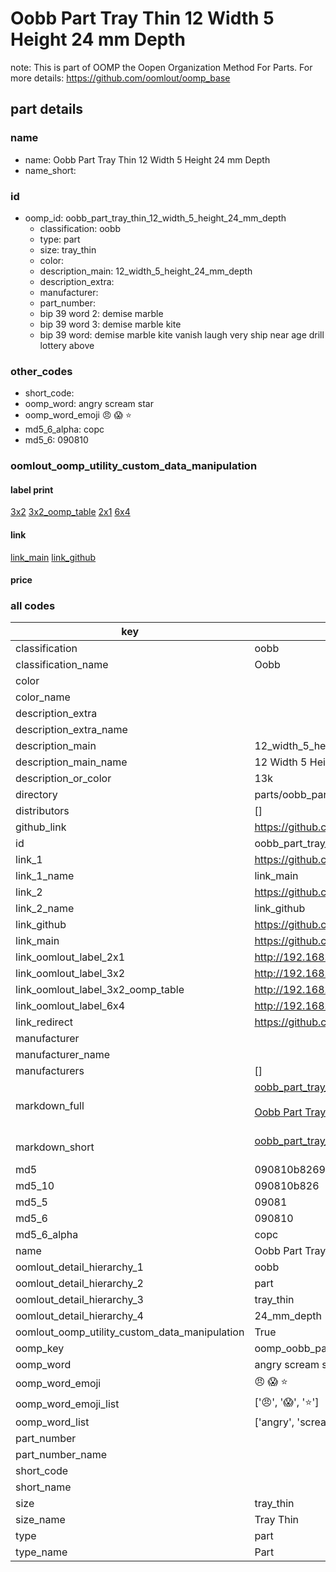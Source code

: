 # Oobb Part Tray Thin 12 Width 5 Height 24 mm Depth  

note: This is part of OOMP the Oopen Organization Method For Parts. For more details: https://github.com/oomlout/oomp_base

##  part details
  







### name
* name: Oobb Part Tray Thin 12 Width 5 Height 24 mm Depth
* name_short: 
### id
* oomp_id: oobb_part_tray_thin_12_width_5_height_24_mm_depth
  * classification: oobb
  * type: part
  * size: tray_thin
  * color: 
  * description_main: 12_width_5_height_24_mm_depth
  * description_extra: 
  * manufacturer: 
  * part_number: 
  * bip 39 word 2: demise marble
  * bip 39 word 3: demise marble kite
  * bip 39 word: demise marble kite vanish laugh very ship near age drill lottery above

### other_codes
* short_code: 
* oomp_word: angry scream star
* oomp_word_emoji :angry: :scream: :star:
* md5_6_alpha: copc
* md5_6: 090810






### oomlout_oomp_utility_custom_data_manipulation
#### label print
[3x2](http://192.168.1.245:1112/?label=oomp%20copc)
[3x2_oomp_table](http://192.168.1.108:1112/?label=oomp%20copc)
[2x1](http://192.168.1.242:1112/?label=oomp%20copc)
[6x4](http://192.168.1.55:1112/?label=oomp%20copc)    

#### link

[link_main](https://github.com/oomlout/oomlout_oomp_version_1_messy/tree/main/parts/oobb_part_tray_thin_12_width_5_height_24_mm_depth) [link_github](https://github.com/oomlout/oomlout_oomp_version_1_messy/tree/main/parts/oobb_part_tray_thin_12_width_5_height_24_mm_depth)                             

#### price







### all codes 
| key | value |  
| --- | --- |  
| classification | oobb |  
| classification_name | Oobb |  
| color |  |  
| color_name |  |  
| description_extra |  |  
| description_extra_name |  |  
| description_main | 12_width_5_height_24_mm_depth |  
| description_main_name | 12 Width 5 Height 24 mm Depth |  
| description_or_color | 13k |  
| directory | parts/oobb_part_tray_thin_12_width_5_height_24_mm_depth |  
| distributors | [] |  
| github_link | https://github.com/oomlout/oomlout_oomp_part_src/tree/main/parts/oobb_part_tray_thin_12_width_5_height_24_mm_depth |  
| id | oobb_part_tray_thin_12_width_5_height_24_mm_depth |  
| link_1 | https://github.com/oomlout/oomlout_oomp_version_1_messy/tree/main/parts/oobb_part_tray_thin_12_width_5_height_24_mm_depth |  
| link_1_name | link_main |  
| link_2 | https://github.com/oomlout/oomlout_oomp_version_1_messy/tree/main/parts/oobb_part_tray_thin_12_width_5_height_24_mm_depth |  
| link_2_name | link_github |  
| link_github | https://github.com/oomlout/oomlout_oomp_version_1_messy/tree/main/parts/oobb_part_tray_thin_12_width_5_height_24_mm_depth |  
| link_main | https://github.com/oomlout/oomlout_oomp_version_1_messy/tree/main/parts/oobb_part_tray_thin_12_width_5_height_24_mm_depth |  
| link_oomlout_label_2x1 | http://192.168.1.242:1112/?label=oomp%20copc |  
| link_oomlout_label_3x2 | http://192.168.1.245:1112/?label=oomp%20copc |  
| link_oomlout_label_3x2_oomp_table | http://192.168.1.108:1112/?label=oomp%20copc |  
| link_oomlout_label_6x4 | http://192.168.1.55:1112/?label=oomp%20copc |  
| link_redirect | https://github.com/oomlout/oomlout_oomp_version_1_messy/tree/main/parts/oobb_part_tray_thin_12_width_5_height_24_mm_depth |  
| manufacturer |  |  
| manufacturer_name |  |  
| manufacturers | [] |  
| markdown_full | [oobb_part_tray_thin_12_width_5_height_24_mm_depth](none)<br>[](none)<br>[Oobb Part Tray Thin 12 Width 5 Height 24 Mm Depth](none)<br><br> |  
| markdown_short | [oobb_part_tray_thin_12_width_5_height_24_mm_depth](none)<br><br> |  
| md5 | 090810b8269398c3cbbecf14f661e9d2 |  
| md5_10 | 090810b826 |  
| md5_5 | 09081 |  
| md5_6 | 090810 |  
| md5_6_alpha | copc |  
| name | Oobb Part Tray Thin 12 Width 5 Height 24 mm Depth |  
| oomlout_detail_hierarchy_1 | oobb |  
| oomlout_detail_hierarchy_2 | part |  
| oomlout_detail_hierarchy_3 | tray_thin |  
| oomlout_detail_hierarchy_4 | 24_mm_depth |  
| oomlout_oomp_utility_custom_data_manipulation | True |  
| oomp_key | oomp_oobb_part_tray_thin_12_width_5_height_24_mm_depth |  
| oomp_word | angry scream star |  
| oomp_word_emoji | :angry: :scream: :star: |  
| oomp_word_emoji_list | [':angry:', ':scream:', ':star:'] |  
| oomp_word_list | ['angry', 'scream', 'star'] |  
| part_number |  |  
| part_number_name |  |  
| short_code |  |  
| short_name |  |  
| size | tray_thin |  
| size_name | Tray Thin |  
| type | part |  
| type_name | Part |  

